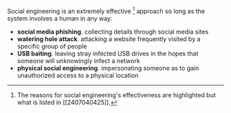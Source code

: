 Social engineering is an extremely effective [^1] approach so long as the system involves a human in any way:
- **social media phishing**. collecting details through social media sites
- **watering hole attack**. attacking a website frequently visited by a specific group of people
- **USB baiting**. leaving stray infected USB drives in the hopes that someone will unknowingly infect a network
- **physical social engineering**. impersonating someone as to gain unauthorized access to a physical location

[^1]: The reasons for social engineering's effectiveness are highlighted but what is listed in [[2407040425]].
